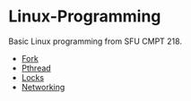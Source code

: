 # Linux-Programming
Basic Linux programming from SFU CMPT 218.

- [Fork](fork.md)
- [Pthread](pthread.md)
- [Locks](locks.md)
- [Networking](networking.md)
